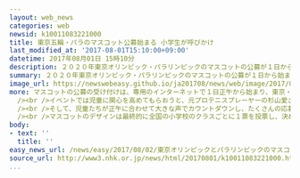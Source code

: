 ```yaml
---
layout: web_news
categories: web
newsid: k10011083221000
title: 東京五輪・パラのマスコット公募始まる 小学生が呼びかけ
last_modified_at: '2017-08-01T15:10:00+09:00'
datetime: 2017年08月01日 15時10分
description: ２０２０年東京オリンピック・パラリンピックのマスコットの公募が１日から始まり、東京都内の小学校で開かれたイベントで、デザインを選ぶ小学生が応募を呼びかけました。
summary: ２０２０年東京オリンピック・パラリンピックのマスコットの公募が１日から始まり、東京都内の小学校で開かれたイベントで、デザインを選ぶ小学生が応募を呼びかけました。
image_url: https://newswebeasy.github.io/ja201708/news/web/image/2017/08/02/k10011083221000.jpg
more: マスコットの公募の受け付けは、専用のインターネットで１日正午から始まり、東京・台東区の蔵前小学校では児童などおよそ２００人が集まって記念のイベントが開かれました。<br
  /><br />イベントでは児童に関心を高めてもらおうと、元プロテニスプレーヤーの杉山愛さんや、パラリンピックに射撃で３回出場した田口亜希さんが「マスコットは選手を励まし、会場を盛り上げてくれる」などと、マスコットの大切さを伝えました。<br
  /><br />そして、児童たちが正午に合わせて大きな声でカウントダウンし、たくさんの応募を呼びかけました。<br /><br />イベントのあと、児童たちは「４年に１度の大会なので、今までにないマスコットを選びたい」とか「世界の人たちから親しまれるように、笑顔がかわいいものを選びたい」などと話していました。<br
  /><br />マスコットのデザインは最終的に全国の小学校のクラスごとに１票を投票し、決められることになっています。公募期間は今月１４日の正午までで、決定されたデザインは来年３月ごろに発表されます。
body:
- text: ''
  title: ''
easy_news_url: /news/easy/2017/08/02/東京オリンピックとパラリンピックのマスコットを考えて/
source_url: http://www3.nhk.or.jp/news/html/20170801/k10011083221000.html
...
```

